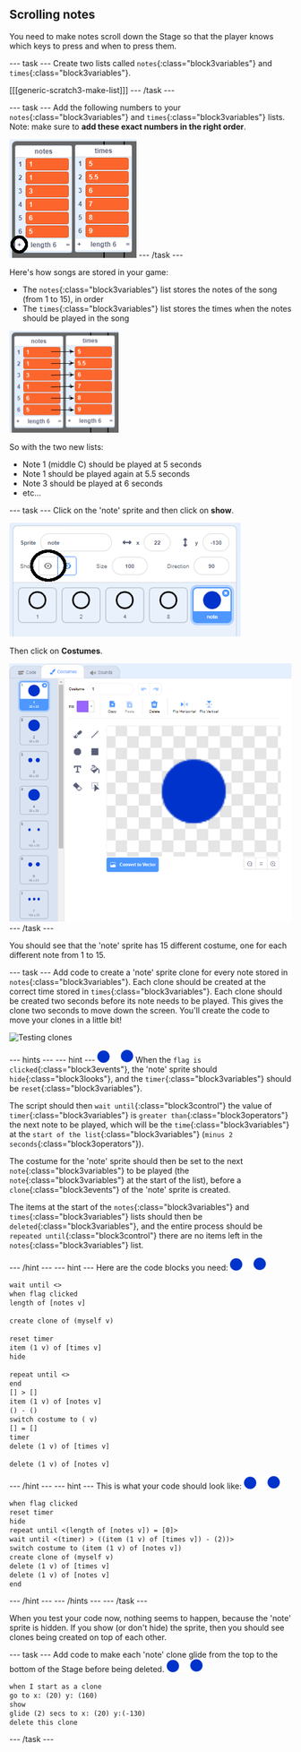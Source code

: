 ## Scrolling notes

You need to make notes scroll down the Stage so that the player knows which keys to press and when to press them.

--- task ---
Create two lists called `notes`{:class="block3variables"} and `times`{:class="block3variables"}.

[[[generic-scratch3-make-list]]]
--- /task ---

--- task ---
Add the following numbers to your `notes`{:class="block3variables"} and `times`{:class="block3variables"} lists. Note: make sure to **add these exact numbers in the right order**.

![Add notes and times to lists](images/lists-add-annotated.png)
--- /task ---

Here's how songs are stored in your game:

+ The `notes`{:class="block3variables"} list stores the notes of the song (from 1 to 15), in order
+ The `times`{:class="block3variables"} list stores the times when the notes should be played in the song

![Explaining lists](images/lists-explain.png)

So with the two new lists:

+ Note 1 (middle C) should be played at 5 seconds
+ Note 1 should be played again at 5.5 seconds
+ Note 3 should be played at 6 seconds
+ etc...

--- task ---
Click on the 'note' sprite and then click on **show**.

![Show the bar sprite](images/note-show-annotated.png)

Then click on **Costumes**.

![Bar sprite costumes](images/note-costumes.png)
--- /task ---

You should see that the 'note' sprite has 15 different costume, one for each different note from 1 to 15.

--- task ---
Add code to create a 'note' sprite clone for every note stored in `notes`{:class="block3variables"}. Each clone should be created at the correct time stored in `times`{:class="block3variables"}. Each clone should be created two seconds before its note needs to be played. This gives the clone two seconds to move down the screen. You'll create the code to move your clones in a little bit!

![Testing clones](images/clones-test.png)

--- hints ---
--- hint ---
![note](images/note-sprite.png)
When the `flag is clicked`{:class="block3events"}, the 'note' sprite should `hide`{:class="block3looks"}, and the `timer`{:class="block3variables"} should be `reset`{:class="block3variables"}.

The script should then `wait until`{:class="block3control"} the value of `timer`{:class="block3variables"} is `greater than`{:class="block3operators"} the next note to be played, which will be the `time`{:class="block3variables"} at the `start of the list`{:class="block3variables"} (`minus 2 seconds`{:class="block3operators"}).

The costume for the 'note' sprite should then be set to the next `note`{:class="block3variables"} to be played (the `note`{:class="block3variables"} at the start of the list), before a `clone`{:class="block3events"} of the 'note' sprite is created.

The items at the start of the `notes`{:class="block3variables"} and `times`{:class="block3variables"} lists should then be `deleted`{:class="block3variables"}, and the entire process should be `repeated until`{:class="block3control"} there are no items left in the `notes`{:class="block3variables"} list.

--- /hint ---
--- hint ---
Here are the code blocks you need:
![note](images/note-sprite.png)
```blocks3
wait until <>
when flag clicked
length of [notes v]

create clone of (myself v)

reset timer
item (1 v) of [times v]
hide

repeat until <>
end
[] > []
item (1 v) of [notes v]
() - ()
switch costume to ( v)
[] = []
timer
delete (1 v) of [times v]

delete (1 v) of [notes v]
```

--- /hint ---
--- hint ---
This is what your code should look like:
![note](images/note-sprite.png)
```blocks3
when flag clicked
reset timer
hide
repeat until <(length of [notes v]) = [0]>
wait until <(timer) > ((item (1 v) of [times v]) - (2))>
switch costume to (item (1 v) of [notes v])
create clone of (myself v)
delete (1 v) of [times v]
delete (1 v) of [notes v]
end
```
--- /hint ---
--- /hints ---
--- /task ---

When you test your code now, nothing seems to happen, because the 'note' sprite is hidden. If you show (or don't hide) the sprite, then you should see clones being created on top of each other.

--- task ---
Add code to make each 'note' clone glide from the top to the bottom of the Stage before being deleted.
![note](images/note-sprite.png)
```blocks3
when I start as a clone
go to x: (20) y: (160)
show
glide (2) secs to x: (20) y:(-130)
delete this clone
```
--- /task ---

